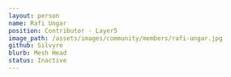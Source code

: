 ```yaml
---
layout: person
name: Rafi Ungar
position: Contributor - Layer5
image_path: /assets/images/community/members/rafi-ungar.jpg
github: Silvyre
blurb: Mesh Head
status: Inactive
---
```

